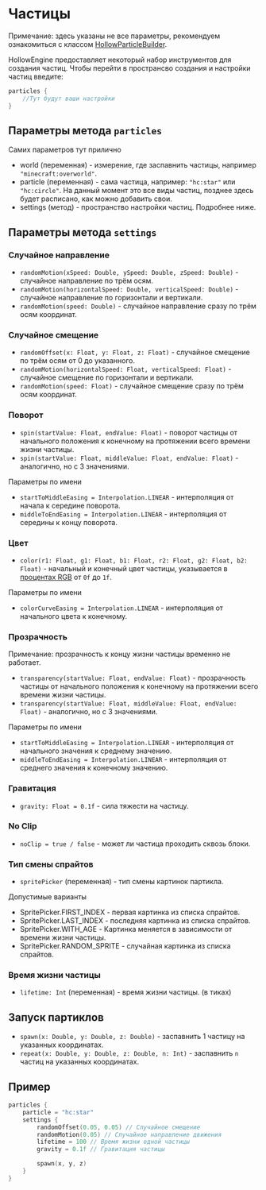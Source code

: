 # Частицы

Примечание: здесь указаны не все параметры, рекомендуем ознакомиться с классом [HollowParticleBuilder](https://github.com/HollowHorizon/HollowCore/blob/1.19.2/src/main/java/ru/hollowhorizon/hc/client/render/particles/HollowParticleBuilder.kt).

HollowEngine предоставляет некоторый набор инструментов для создания частиц.
Чтобы перейти в пространсво создания и настройки частиц введите:
```kts
particles {
    //Тут будут ваши настройки
}
```

## Параметры метода `particles`

Самих параметров тут прилично
- world (переменная) - измерение, где заспавнить частицы, например `"minecraft:overworld"`.
- particle (переменная) - сама частица, например: `"hc:star"` или `"hc:circle"`. На данный момент это все виды частиц, позднее здесь будет расписано, как можно добавить свои.
- settings (метод) - пространство настройки частиц. Подробнее ниже.

## Параметры метода `settings`

### Случайное направление

- `randomMotion(xSpeed: Double, ySpeed: Double, zSpeed: Double)` - случайное направление по трём осям.
- `randomMotion(horizontalSpeed: Double, verticalSpeed: Double)` - случайное направление по горизонтали и вертикали.
- `randomMotion(speed: Double)` - случайное направление сразу по трём осям координат.

### Случайное смещение

- `randomOffset(x: Float, y: Float, z: Float)` - случайное смещение по трём осям от 0 до указанного.
- `randomMotion(horizontalSpeed: Float, verticalSpeed: Float)` - случайное смещение по горизонтали и вертикали.
- `randomMotion(speed: Float)` - случайное смещение сразу по трём осям координат.

### Поворот

- `spin(startValue: Float, endValue: Float)` - поворот частицы от начального положения к конечному на протяжении всего времени жизни частицы.
- `spin(startValue: Float, middleValue: Float, endValue: Float)` - аналогично, но с 3 значениями.

Параметры по имени
- `startToMiddleEasing = Interpolation.LINEAR` - интерполяция от начала к середине поворота.
- `middleToEndEasing = Interpolation.LINEAR` - интерполяция от середины к концу поворота.

### Цвет

- `color(r1: Float, g1: Float, b1: Float, r2: Float, g2: Float, b2: Float)` - начальный и конечный цвет частицы, указывается в [процентах RGB](https://keiwando.com/color-picker/) от `0f` до `1f`.

Параметры по имени
- `colorCurveEasing = Interpolation.LINEAR` - интерполяция от начального цвета к конечному.

### Прозрачность

Примечание: прозрачность к концу жизни частицы временно не работает.

- `transparency(startValue: Float, endValue: Float)` - прозрачность частицы от начального положения к конечному на протяжении всего времени жизни частицы.
- `transparency(startValue: Float, middleValue: Float, endValue: Float)` - аналогично, но с 3 значениями.

Параметры по имени
- `startToMiddleEasing = Interpolation.LINEAR` - интерполяция от начального значения к среднему значению.
- `middleToEndEasing = Interpolation.LINEAR` - интерполяция от среднего значения к конечному значению.

### Гравитация

- `gravity: Float = 0.1f` - сила тяжести на частицу. 

### No Clip

- `noClip = true / false` - может ли частица проходить сквозь блоки.

### Тип смены спрайтов

- `spritePicker` (переменная) - тип смены картинок партикла.

Допустимые варианты
- SpritePicker.FIRST_INDEX - первая картинка из списка спрайтов.
- SpritePicker.LAST_INDEX - последняя картинка из списка спрайтов.
- SpritePicker.WITH_AGE - Картинка меняется в зависимости от времени жизни частицы.
- SpritePicker.RANDOM_SPRITE - случайная картинка из списка спрайтов.

### Время жизни частицы

- `lifetime: Int` (переменная) - время жизни частицы. (в тиках)

## Запуск партиклов

- `spawn(x: Double, y: Double, z: Double)` - заспавнить 1 частицу на указанных координатах.
- `repeat(x: Double, y: Double, z: Double, n: Int)` - заспавнить `n` частиц на указанных координатах.

## Пример

```kts
particles {
    particle = "hc:star"
    settings {
        randomOffset(0.05, 0.05) // Случайное смещение
        randomMotion(0.05) // Случайное направление движения
        lifetime = 100 // Время жизни одной частицы
        gravity = 0.1f // Гравитация частицы

        spawn(x, y, z)
    }
}
```